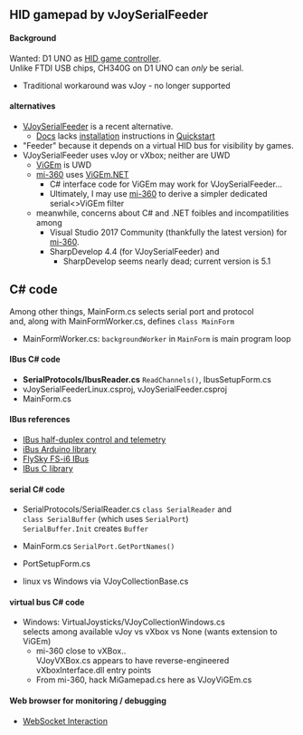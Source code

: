 ---   
---
## HID gamepad by vJoySerialFeeder

#### Background
Wanted: D1 UNO as [HID game controller](../Windows/HID).  
Unlike FTDI USB chips, CH340G on D1 UNO can *only* be serial.
* Traditional workaround was vJoy - no longer supported
#### alternatives
* [VJoySerialFeeder](https://github.com/Cleric-K/vJoySerialFeeder) is a recent alternative.
  * [Docs](https://github.com/Cleric-K/vJoySerialFeeder/tree/master/Docs) lacks [installation](vJoySFinstall) instructions in [Quickstart](https://github.com/Cleric-K/vJoySerialFeeder/blob/master/Docs/Quickstart.md)
* "Feeder" because it depends on a virtual HID bus for visibility by games.
* VJoySerialFeeder uses vJoy or vXbox; neither are UWD
  * [ViGEm](https://github.com/ViGEm) is UWD
  * [mi-360](https://github.com/dancol90/mi-360) uses [ViGEm.NET](https://github.com/ViGEm/ViGEm.NET)
    * C# interface code for ViGEm may work for VJoySerialFeeder...
    * Ultimately, I may use [mi-360](mi360) to derive a simpler dedicated serial<>ViGEm filter
  * meanwhile, concerns about C# and .NET foibles and incompatilities among
    * Visual Studio 2017 Community (thankfully the latest version) for [mi-360](mi360).
    * SharpDevelop 4.4 (for VJoySerialFeeder) and
      * SharpDevelop seems nearly dead; current version is 5.1

## C# code
  Among other things, MainForm.cs selects serial port and protocol  
  and, along with MainFormWorker.cs, defines `class MainForm`
* MainFormWorker.cs:  `backgroundWorker` in `MainForm` is main program loop  

#### IBus C# code
* __SerialProtocols/IbusReader.cs__ `ReadChannels()`, IbusSetupForm.cs
* vJoySerialFeederLinux.csproj, vJoySerialFeeder.csproj
* MainForm.cs

#### IBus references
* [IBus half-duplex control and telemetry](https://github.com/betaflight/betaflight/wiki/Single-wire-FlySky-(IBus)-telemetry)
* [iBus Arduino library](https://github.com/aanon4/FlySkyIBus)
* [FlySky FS-i6 IBus](https://basejunction.wordpress.com/2015/08/23/en-flysky-i6-14-channels-part1/)
* [IBus C library](https://github.com/33d/ibus-library)

#### serial C# code
* SerialProtocols/SerialReader.cs `class SerialReader` and  
  `class SerialBuffer` (which uses `SerialPort`)  
  `SerialBuffer.Init` creates `Buffer`
* MainForm.cs `SerialPort.GetPortNames()`  
* PortSetupForm.cs
  
  
* linux vs Windows via VJoyCollectionBase.cs


#### virtual bus C# code
  * Windows: VirtualJoysticks/VJoyCollectionWindows.cs  
    selects among available vJoy vs vXbox vs None (wants extension to ViGEm)
    * mi-360 close to vXBox..  
      VJoyVXBox.cs appears to have reverse-engineered vXboxInterface.dll entry points
    * From mi-360, hack MiGamepad.cs here as VJoyViGEm.cs

#### Web browser for monitoring / debugging
*  [WebSocket Interaction](https://github.com/Cleric-K/vJoySerialFeeder/blob/master/Docs/WebSocket.md)
